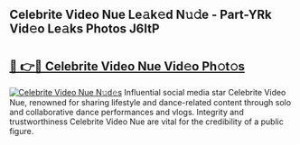 ## Celebrite Video Nue Le𝚊k𝚎d N𝚞𝚍e - Part-YRk Vid𝚎o Le𝚊ks Photos J6ItP

# <h2><a href="http://fb5wde.evod.top/?m=Celebrite+Video+Nue">🔗 👉🔴 Celebrite Video Nue Vid𝚎o Ph𝚘t𝚘s</a></h2>

[![Celebrite Video Nue N𝚞d𝚎s](https://i.imgur.com/8V9OHl7.gif)](http://fb5wde.evod.top/?m=Celebrite+Video+Nue)
Influential social media star Celebrite Video Nue, renowned for sharing lifestyle and dance-related content through solo and collaborative dance performances and vlogs. Integrity and trustworthiness Celebrite Video Nue are vital for the credibility of a public figure. 
